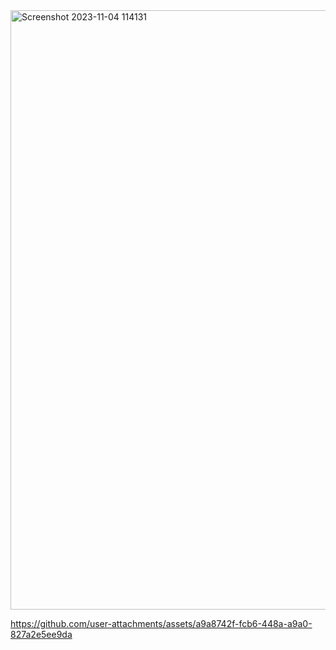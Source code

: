 <img width="959" alt="Screenshot 2023-11-04 114131" src="https://github.com/user-attachments/assets/a143ceb0-ef1c-4a9e-b510-892eda77aa19">


https://github.com/user-attachments/assets/a9a8742f-fcb6-448a-a9a0-827a2e5ee9da

